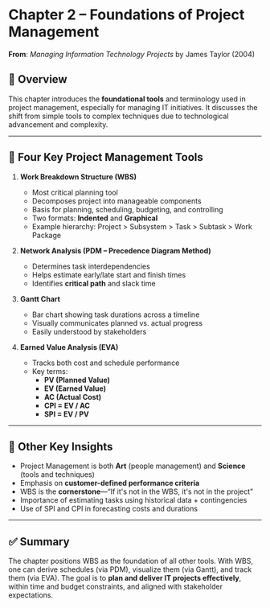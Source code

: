 # Chapter 2 – Foundations of Project Management  
**From**: *Managing Information Technology Projects* by James Taylor (2004)

## 📌 Overview
This chapter introduces the **foundational tools** and terminology used in project management, especially for managing IT initiatives. It discusses the shift from simple tools to complex techniques due to technological advancement and complexity.

---

## 🔧 Four Key Project Management Tools
1. **Work Breakdown Structure (WBS)**  
   - Most critical planning tool
   - Decomposes project into manageable components
   - Basis for planning, scheduling, budgeting, and controlling
   - Two formats: **Indented** and **Graphical**
   - Example hierarchy: Project > Subsystem > Task > Subtask > Work Package

2. **Network Analysis (PDM – Precedence Diagram Method)**  
   - Determines task interdependencies
   - Helps estimate early/late start and finish times
   - Identifies **critical path** and slack time

3. **Gantt Chart**  
   - Bar chart showing task durations across a timeline
   - Visually communicates planned vs. actual progress
   - Easily understood by stakeholders

4. **Earned Value Analysis (EVA)**  
   - Tracks both cost and schedule performance
   - Key terms:
     - **PV (Planned Value)**  
     - **EV (Earned Value)**  
     - **AC (Actual Cost)**  
     - **CPI = EV / AC**  
     - **SPI = EV / PV**

---

## 🧠 Other Key Insights
- Project Management is both **Art** (people management) and **Science** (tools and techniques)
- Emphasis on **customer-defined performance criteria**
- WBS is the **cornerstone**—“If it's not in the WBS, it's not in the project”
- Importance of estimating tasks using historical data + contingencies
- Use of SPI and CPI in forecasting costs and durations

---

## ✅ Summary
The chapter positions WBS as the foundation of all other tools. With WBS, one can derive schedules (via PDM), visualize them (via Gantt), and track them (via EVA). The goal is to **plan and deliver IT projects effectively**, within time and budget constraints, and aligned with stakeholder expectations.
